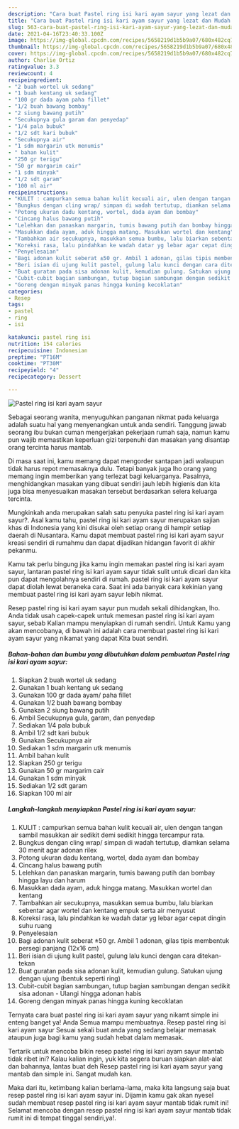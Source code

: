```yaml
---
description: "Cara buat Pastel ring isi kari ayam sayur yang lezat dan Mudah Dibuat"
title: "Cara buat Pastel ring isi kari ayam sayur yang lezat dan Mudah Dibuat"
slug: 563-cara-buat-pastel-ring-isi-kari-ayam-sayur-yang-lezat-dan-mudah-dibuat
date: 2021-04-16T23:40:33.100Z
image: https://img-global.cpcdn.com/recipes/5658219d1b5b9a07/680x482cq70/pastel-ring-isi-kari-ayam-sayur-foto-resep-utama.jpg
thumbnail: https://img-global.cpcdn.com/recipes/5658219d1b5b9a07/680x482cq70/pastel-ring-isi-kari-ayam-sayur-foto-resep-utama.jpg
cover: https://img-global.cpcdn.com/recipes/5658219d1b5b9a07/680x482cq70/pastel-ring-isi-kari-ayam-sayur-foto-resep-utama.jpg
author: Charlie Ortiz
ratingvalue: 3.3
reviewcount: 4
recipeingredient:
- "2 buah wortel uk sedang"
- "1 buah kentang uk sedang"
- "100 gr dada ayam paha fillet"
- "1/2 buah bawang bombay"
- "2 siung bawang putih"
- "Secukupnya gula garam dan penyedap"
- "1/4 pala bubuk"
- "1/2 sdt kari bubuk"
- "Secukupnya air"
- "1 sdm margarin utk menumis"
- " bahan kulit"
- "250 gr terigu"
- "50 gr margarim cair"
- "1 sdm minyak"
- "1/2 sdt garam"
- "100 ml air"
recipeinstructions:
- "KULIT : campurkan semua bahan kulit kecuali air, ulen dengan tangan sambil masukkan air sedikit demi sedikit hingga tercampur rata."
- "Bungkus dengan cling wrap/ simpan di wadah tertutup, diamkan selama 30 menit agar adonan rilex"
- "Potong ukuran dadu kentang, wortel, dada ayam dan bombay"
- "Cincang halus bawang putih"
- "Lelehkan dan panaskan margarin, tumis bawang putih dan bombay hingga layu dan harum"
- "Masukkan dada ayam, aduk hingga matang. Masukkan wortel dan kentang"
- "Tambahkan air secukupnya, masukkan semua bumbu, lalu biarkan sebentar agar wortel dan kentang empuk serta air menyusut"
- "Koreksi rasa, lalu pindahkan ke wadah datar yg lebar agar cepat dingin suhu ruang"
- "Penyelesaian"
- "Bagi adonan kulit seberat ±50 gr. Ambil 1 adonan, gilas tipis membentuk persegi panjang (12x16 cm)"
- "Beri isian di ujung kulit pastel, gulung lalu kunci dengan cara ditekan-tekan"
- "Buat guratan pada sisa adonan kulit, kemudian gulung. Satukan ujung dengan ujung (bentuk seperti ring)"
- "Cubit-cubit bagian sambungan, tutup bagian sambungan dengan sedikit sisa adonan Ulangi hingga adonan habis"
- "Goreng dengan minyak panas hingga kuning kecoklatan"
categories:
- Resep
tags:
- pastel
- ring
- isi

katakunci: pastel ring isi 
nutrition: 154 calories
recipecuisine: Indonesian
preptime: "PT16M"
cooktime: "PT30M"
recipeyield: "4"
recipecategory: Dessert

---
```



![Pastel ring isi kari ayam sayur](https://img-global.cpcdn.com/recipes/5658219d1b5b9a07/680x482cq70/pastel-ring-isi-kari-ayam-sayur-foto-resep-utama.jpg)

Sebagai seorang wanita, menyuguhkan panganan nikmat pada keluarga adalah suatu hal yang menyenangkan untuk anda sendiri. Tanggung jawab seorang ibu bukan cuman mengerjakan pekerjaan rumah saja, namun kamu pun wajib memastikan keperluan gizi terpenuhi dan masakan yang disantap orang tercinta harus mantab.

Di masa  saat ini, kamu memang dapat mengorder santapan jadi walaupun tidak harus repot memasaknya dulu. Tetapi banyak juga lho orang yang memang ingin memberikan yang terlezat bagi keluarganya. Pasalnya, menghidangkan masakan yang dibuat sendiri jauh lebih higienis dan kita juga bisa menyesuaikan masakan tersebut berdasarkan selera keluarga tercinta. 



Mungkinkah anda merupakan salah satu penyuka pastel ring isi kari ayam sayur?. Asal kamu tahu, pastel ring isi kari ayam sayur merupakan sajian khas di Indonesia yang kini disukai oleh setiap orang di hampir setiap daerah di Nusantara. Kamu dapat membuat pastel ring isi kari ayam sayur kreasi sendiri di rumahmu dan dapat dijadikan hidangan favorit di akhir pekanmu.

Kamu tak perlu bingung jika kamu ingin memakan pastel ring isi kari ayam sayur, lantaran pastel ring isi kari ayam sayur tidak sulit untuk dicari dan kita pun dapat mengolahnya sendiri di rumah. pastel ring isi kari ayam sayur dapat diolah lewat beraneka cara. Saat ini ada banyak cara kekinian yang membuat pastel ring isi kari ayam sayur lebih nikmat.

Resep pastel ring isi kari ayam sayur pun mudah sekali dihidangkan, lho. Anda tidak usah capek-capek untuk memesan pastel ring isi kari ayam sayur, sebab Kalian mampu menyiapkan di rumah sendiri. Untuk Kamu yang akan mencobanya, di bawah ini adalah cara membuat pastel ring isi kari ayam sayur yang nikamat yang dapat Kita buat sendiri.

<!--inarticleads1-->

##### Bahan-bahan dan bumbu yang dibutuhkan dalam pembuatan Pastel ring isi kari ayam sayur:

1. Siapkan 2 buah wortel uk sedang
1. Gunakan 1 buah kentang uk sedang
1. Gunakan 100 gr dada ayam/ paha fillet
1. Gunakan 1/2 buah bawang bombay
1. Gunakan 2 siung bawang putih
1. Ambil Secukupnya gula, garam, dan penyedap
1. Sediakan 1/4 pala bubuk
1. Ambil 1/2 sdt kari bubuk
1. Gunakan Secukupnya air
1. Sediakan 1 sdm margarin utk menumis
1. Ambil  bahan kulit
1. Siapkan 250 gr terigu
1. Gunakan 50 gr margarim cair
1. Gunakan 1 sdm minyak
1. Sediakan 1/2 sdt garam
1. Siapkan 100 ml air




<!--inarticleads2-->

##### Langkah-langkah menyiapkan Pastel ring isi kari ayam sayur:

1. KULIT : campurkan semua bahan kulit kecuali air, ulen dengan tangan sambil masukkan air sedikit demi sedikit hingga tercampur rata.
1. Bungkus dengan cling wrap/ simpan di wadah tertutup, diamkan selama 30 menit agar adonan rilex
1. Potong ukuran dadu kentang, wortel, dada ayam dan bombay
1. Cincang halus bawang putih
1. Lelehkan dan panaskan margarin, tumis bawang putih dan bombay hingga layu dan harum
1. Masukkan dada ayam, aduk hingga matang. Masukkan wortel dan kentang
1. Tambahkan air secukupnya, masukkan semua bumbu, lalu biarkan sebentar agar wortel dan kentang empuk serta air menyusut
1. Koreksi rasa, lalu pindahkan ke wadah datar yg lebar agar cepat dingin suhu ruang
1. Penyelesaian
1. Bagi adonan kulit seberat ±50 gr. Ambil 1 adonan, gilas tipis membentuk persegi panjang (12x16 cm)
1. Beri isian di ujung kulit pastel, gulung lalu kunci dengan cara ditekan-tekan
1. Buat guratan pada sisa adonan kulit, kemudian gulung. Satukan ujung dengan ujung (bentuk seperti ring)
1. Cubit-cubit bagian sambungan, tutup bagian sambungan dengan sedikit sisa adonan - Ulangi hingga adonan habis
1. Goreng dengan minyak panas hingga kuning kecoklatan




Ternyata cara buat pastel ring isi kari ayam sayur yang nikamt simple ini enteng banget ya! Anda Semua mampu membuatnya. Resep pastel ring isi kari ayam sayur Sesuai sekali buat anda yang sedang belajar memasak ataupun juga bagi kamu yang sudah hebat dalam memasak.

Tertarik untuk mencoba bikin resep pastel ring isi kari ayam sayur mantab tidak ribet ini? Kalau kalian ingin, yuk kita segera buruan siapkan alat-alat dan bahannya, lantas buat deh Resep pastel ring isi kari ayam sayur yang mantab dan simple ini. Sangat mudah kan. 

Maka dari itu, ketimbang kalian berlama-lama, maka kita langsung saja buat resep pastel ring isi kari ayam sayur ini. Dijamin kamu gak akan nyesel sudah membuat resep pastel ring isi kari ayam sayur mantab tidak rumit ini! Selamat mencoba dengan resep pastel ring isi kari ayam sayur mantab tidak rumit ini di tempat tinggal sendiri,ya!.

